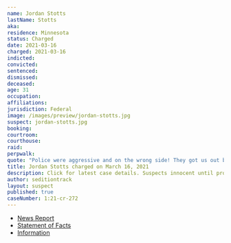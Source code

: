 ```yaml
---
name: Jordan Stotts
lastName: Stotts
aka:
residence: Minnesota
status: Charged
date: 2021-03-16
charged: 2021-03-16
indicted:
convicted: 
sentenced: 
dismissed: 
deceased:
age: 31
occupation:
affiliations:
jurisdiction: Federal
image: /images/preview/jordan-stotts.jpg
suspect: jordan-stotts.jpg
booking:
courtroom:
courthouse:
raid:
perpwalk:
quote: "Police were aggressive and on the wrong side! They got us out but it's far from over! 1776!"
title: Jordan Stotts charged on March 16, 2021
description: Click for latest case details. Suspects innocent until proven guilty.
author: seditiontrack
layout: suspect
published: true
caseNumber: 1:21-cr-272
---
```

- [News Report](https://www.startribune.com/prosecutors-charge-minnesota-man-in-capitol-siege/600036333/)
- [Statement of Facts](https://www.justice.gov/usao-dc/case-multi-defendant/file/1377866/download)
- [Information](https://www.justice.gov/usao-dc/case-multi-defendant/file/1384366/download)
